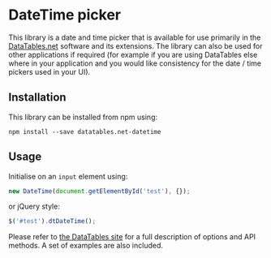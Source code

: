 
# DateTime picker

This library is a date and time picker that is available for use primarily in the [DataTables.net](//datatables.net) software and its extensions. The library can also be used for other applications if required (for example if you are using DataTables else where in your application and you would like consistency for the date / time pickers used in your UI).


## Installation

This library can be installed from npm using:

```
npm install --save datatables.net-datetime
```


## Usage

Initialise on an `input` element using:

```js
new DateTime(document.getElementById('test'), {});
```

or jQuery style:

```js
$('#test').dtDateTime();
```

Please refer to [the DataTables site](//datatables.net/extensions/datetime) for a full description of options and API methods. A set of examples are also included.
